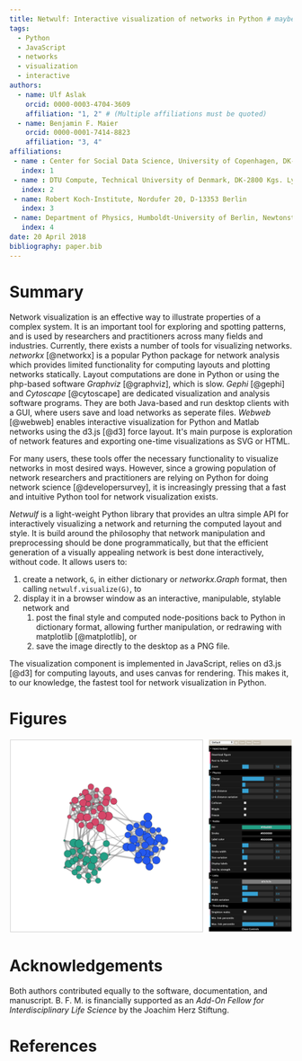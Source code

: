 ```yaml
---
title: Netwulf: Interactive visualization of networks in Python # maybe you have a better title
tags:
  - Python
  - JavaScript
  - networks
  - visualization
  - interactive
authors:
  - name: Ulf Aslak
    orcid: 0000-0003-4704-3609
    affiliation: "1, 2" # (Multiple affiliations must be quoted)
  - name: Benjamin F. Maier
    orcid: 0000-0001-7414-8823
    affiliation: "3, 4"
affiliations:
 - name : Center for Social Data Science, University of Copenhagen, DK-1353 København K
   index: 1
 - name : DTU Compute, Technical University of Denmark, DK-2800 Kgs. Lyngby
   index: 2
 - name: Robert Koch-Institute, Nordufer 20, D-13353 Berlin
   index: 3
 - name: Department of Physics, Humboldt-University of Berlin, Newtonstr. 15, D-12489 Berlin
   index: 4
date: 20 April 2018
bibliography: paper.bib
---
```


# Summary

Network visualization is an effective way to illustrate properties of a complex system. It is an important tool for exploring and spotting patterns, and is used by researchers and practitioners across many fields and industries.
Currently, there exists a number of tools for visualizing networks. *networkx* [@networkx] is a popular Python package for network analysis which provides limited functionality for computing layouts and plotting networks statically. Layout computations are done in Python or using the php-based software *Graphviz* [@graphviz], which is slow. *Gephi* [@gephi] and *Cytoscape* [@cytoscape] are dedicated visualization and analysis software programs. They are both Java-based and run desktop clients with a GUI, where users save and load networks as seperate files. *Webweb* [@webweb] enables interactive visualization for Python and Matlab networks using the d3.js [@d3] force layout. It's main purpose is exploration of network features and exporting one-time visualizations as SVG or HTML.

For many users, these tools offer the necessary functionality to visualize networks in most desired ways. However, since a growing population of network researchers and practitioners are relying on Python for doing network science [@developersurvey], it is increasingly pressing that a fast and intuitive Python tool for network visualization exists.

*Netwulf* is a light-weight Python library that provides an ultra simple API for interactively visualizing a network and returning the computed layout and style. It is build around the philosophy that network manipulation and preprocessing should be done programmatically, but that the efficient generation of a visually appealing network is best done interactively, without code. It allows users to:

1. create a network, `G`, in either dictionary or *networkx.Graph* format, then calling `netwulf.visualize(G)`, to
2. display it in a browser window as an interactive, manipulable, stylable network and 
   1. post the final style and computed node-positions back to Python in dictionary format, allowing further manipulation, or redrawing with matplotlib [@matplotlib], or
   2. save the image directly to the desktop as a PNG file.

The visualization component is implemented in JavaScript, relies on d3.js [@d3] for computing layouts, and uses canvas for rendering. This makes it, to our knowledge, the fastest tool for network visualization in Python. 


# Figures

![Interactive visualization of a modular network in Netwulf.](random_partition_graph.png)

# Acknowledgements

Both authors contributed equally to the software, documentation, and manuscript. B. F. M. is financially supported as an *Add-On Fellow for Interdisciplinary Life Science* by the Joachim Herz Stiftung.

# References

